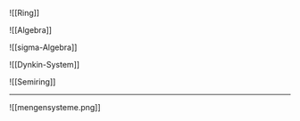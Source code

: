 ![[Ring]]

![[Algebra]]

![[sigma-Algebra]]

![[Dynkin-System]]

![[Semiring]]

---

![[mengensysteme.png]]